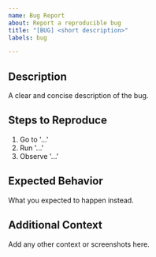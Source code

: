 ```yaml
---
name: Bug Report
about: Report a reproducible bug
title: "[BUG] <short description>"
labels: bug

---
```


## Description
A clear and concise description of the bug.

## Steps to Reproduce
1. Go to '...'
2. Run '...'
3. Observe '...'

## Expected Behavior
What you expected to happen instead.

## Additional Context
Add any other context or screenshots here.